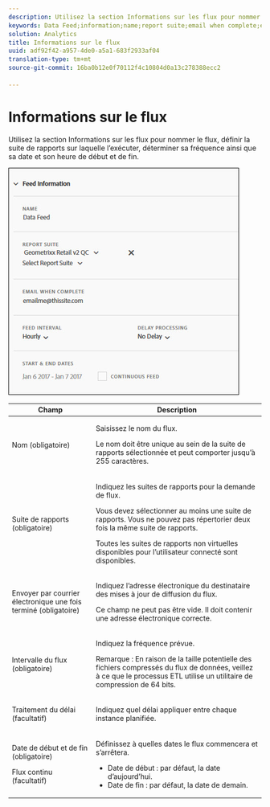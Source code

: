 ```yaml
---
description: Utilisez la section Informations sur les flux pour nommer le flux, définir la suite de rapports sur laquelle l’exécuter, déterminer sa fréquence ainsi que sa date et son heure de début et de fin.
keywords: Data Feed;information;name;report suite;email when complete;email;interval;feed;delay processing;delay;start;end;date;continuous feed
solution: Analytics
title: Informations sur le flux
uuid: adf92f42-a957-4de0-a5a1-683f2933af04
translation-type: tm+mt
source-git-commit: 16ba0b12e0f70112f4c10804d0a13c278388ecc2

---
```



# Informations sur le flux

Utilisez la section Informations sur les flux pour nommer le flux, définir la suite de rapports sur laquelle l’exécuter, déterminer sa fréquence ainsi que sa date et son heure de début et de fin.

![](assets/feed-info.jpg)

<table id="table_C98C7C3CE4194BEF819E792793EBC517">
 <thead>
  <tr>
   <th colname="col1" class="entry"> Champ </th>
   <th colname="col2" class="entry"> Description </th>
  </tr>
 </thead>
 <tbody> 
  <tr> 
   <td colname="col1"> <p>Nom (obligatoire) </p> </td>
   <td colname="col2"> <p>Saisissez le nom du flux. </p> <p>Le nom doit être unique au sein de la suite de rapports sélectionnée et peut comporter jusqu’à 255 caractères. </p> </td>
  </tr>
  <tr>
   <td colname="col1"> <p>Suite de rapports (obligatoire) </p> </td>
   <td colname="col2"> <p>Indiquez les suites de rapports pour la demande de flux. </p> <p>Vous devez sélectionner au moins une suite de rapports. Vous ne pouvez pas répertorier deux fois la même suite de rapports. </p> <p>Toutes les suites de rapports non virtuelles disponibles pour l’utilisateur connecté sont disponibles. </p></td>
  </tr>
  <tr>
   <td colname="col1"> <p>Envoyer par courrier électronique une fois terminé (obligatoire) </p> </td>
   <td colname="col2"> <p>Indiquez l’adresse électronique du destinataire des mises à jour de diffusion du flux. </p> <p>Ce champ ne peut pas être vide. Il doit contenir une adresse électronique correcte. </p> </td>
  </tr>
  <tr>
   <td colname="col1"> <p>Intervalle du flux (obligatoire) </p> </td>
   <td colname="col2"> <p>Indiquez la fréquence prévue. </p> <p>Remarque : En raison de la taille potentielle des fichiers compressés du flux de données, veillez à ce que le processus ETL utilise un utilitaire de compression de 64 bits. </p> </td>
  </tr>
  <tr>
   <td colname="col1"> <p>Traitement du délai (facultatif) </p> </td>
   <td colname="col2"> <p>Indiquez quel délai appliquer entre chaque instance planifiée. </p> </td>
  </tr>
  <tr>
   <td colname="col1"> <p>Date de début et de fin (obligatoire) </p> <p>Flux continu (facultatif) </p> </td>
   <td colname="col2"> <p>Définissez à quelles dates le flux commencera et s’arrêtera. </p> <p>
     <ul id="ul_509977336CD34032924B48E043E8CBC7">
      <li id="li_BFB5B6ADCB184D839C9BA42DB3DCAF32">Date de début : par défaut, la date d’aujourd’hui. </li>
      <li id="li_34F8DB45D9B54076840D1A0B782812D3">Date de fin : par défaut, la date de demain. </li>
     </ul>
     </p> </td>
  </tr>
 </tbody>
</table>
